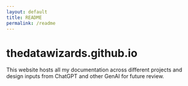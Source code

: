 ```yaml
---
layout: default
title: README
permalink: /readme
---
```


# thedatawizards.github.io
This website hosts all my documentation across different projects and design inputs from ChatGPT and other GenAI for future review.
